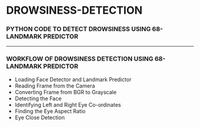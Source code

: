 # DROWSINESS-DETECTION

### PYTHON CODE TO DETECT DROWSINESS USING 68-LANDMARK PREDICTOR

-----

### WORKFLOW OF DROWSINESS DETECTION USING 68-LANDMARK PREDICTOR

- Loading Face Detector and Landmark Predictor
- Reading Frame from the Camera
- Converting Frame from BGR to Grayscale
- Detecting the Face
- Identifying Left and Right Eye Co-ordinates
- Finding the Eye Aspect Ratio
- Eye Close Detection
